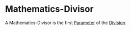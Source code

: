 # Mathematics-Divisor

A Mathematics-Divisor is the first [Parameter](12000046.md) of the [Division](12000044.md).
